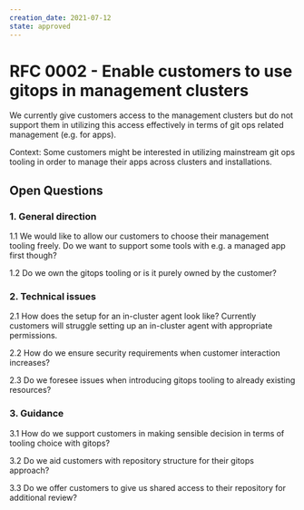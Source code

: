 ```yaml
---
creation_date: 2021-07-12
state: approved
---
```


# RFC 0002 - Enable customers to use gitops in management clusters

We currently give customers access to the management clusters but do not support them in utilizing this access effectively in terms of git ops related management (e.g. for apps).

Context:
Some customers might be interested in utilizing mainstream git ops tooling in order to manage their apps across clusters and installations.

## Open Questions

### 1. General direction
1.1 We would like to allow our customers to choose their management tooling freely. Do we want to support some tools with e.g. a managed app first though?

1.2 Do we own the gitops tooling or is it purely owned by the customer?

### 2. Technical issues
2.1 How does the setup for an in-cluster agent look like? Currently customers will struggle setting up an in-cluster agent with appropriate permissions.

2.2 How do we ensure security requirements when customer interaction increases?

2.3 Do we foresee issues when introducing gitops tooling to already existing resources?

### 3. Guidance
3.1 How do we support customers in making sensible decision in terms of tooling choice with gitops?

3.2 Do we aid customers with repository structure for their gitops approach?

3.3 Do we offer customers to give us shared access to their repository for additional review?
